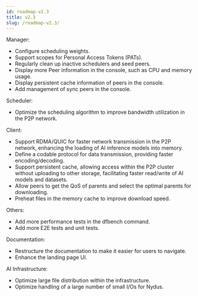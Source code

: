 ```yaml
---
id: roadmap-v2.3
title: v2.3
slug: /roadmap-v2.3/
---
```


Manager:

- Configure scheduling weights.
- Support scopes for Personal Access Tokens (PATs).
- Regularly clean up inactive schedulers and seed peers.
- Display more Peer information in the console, such as CPU and memory usage.
- Display persistent cache information of peers in the console.
- Add management of sync peers in the console.

Scheduler:

- Optimize the scheduling algorithm to improve bandwidth utilization in the P2P network.

Client:

- Support RDMA/QUIC for faster network transmission in the P2P network, enhancing the loading of
  AI inference models into memory.
- Define a codable protocol for data transmission, providing faster encoding/decoding.
- Support persistent cache, allowing access within the P2P cluster without uploading to other storage,
  facilitating faster read/write of AI models and datasets.
- Allow peers to get the QoS of parents and select the optimal parents for downloading.
- Preheat files in the memory cache to improve download speed.

Others:

- Add more performance tests in the dfbench command.
- Add more E2E tests and unit tests.

Documentation:

- Restructure the documentation to make it easier for users to navigate.
- Enhance the landing page UI.

AI Infrastructure:

- Optimize large file distribution within the infrastructure.
- Optimize handling of a large number of small I/Os for Nydus.
